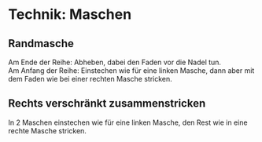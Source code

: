 # Technik: Maschen

## Randmasche
Am Ende der Reihe: Abheben, dabei den Faden vor die Nadel tun.  
Am Anfang der Reihe: Einstechen wie für eine linken Masche, dann aber mit dem Faden wie bei einer rechten Masche stricken.

## Rechts verschränkt zusammenstricken
In 2 Maschen einstechen wie für eine linken Masche, den Rest wie in eine rechte Masche stricken.
